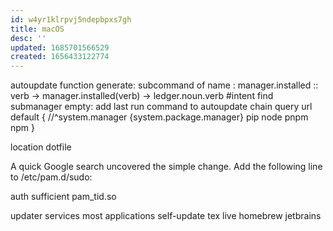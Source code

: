```yaml
---
id: w4yr1klrpvj5ndepbpxs7gh
title: macOS
desc: ''
updated: 1685701566529
created: 1656433122774
---
```


autoupdate function
  generate: subcommand of name : manager.installed
    :: verb -> manager.installed(verb) -> ledger.noun.verb
    #intent find submanager
  empty: add last run command to autoupdate chain
  query url
  default { //^system.manager
    {system.package.manager}
    pip
    node
    pnpm
    npm
  }

location
  dotfile

  A quick Google search uncovered the simple change. Add the following line to /etc/pam.d/sudo:

auth sufficient pam_tid.so

updater services
    most applications self-update
  tex live
  homebrew
  jetbrains